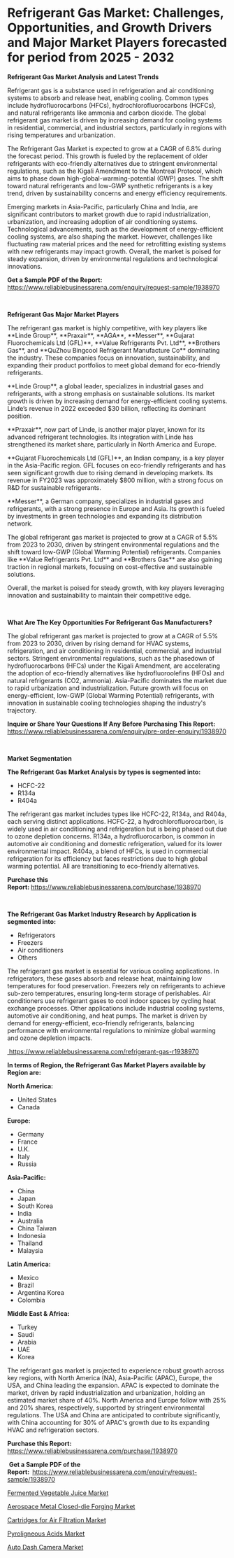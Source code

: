 <p><h1>Refrigerant Gas Market: Challenges, Opportunities, and Growth Drivers and Major Market Players forecasted for period from 2025 - 2032</h1></p><p><strong>Refrigerant Gas Market Analysis and Latest Trends</strong></p>
<p><p>Refrigerant gas is a substance used in refrigeration and air conditioning systems to absorb and release heat, enabling cooling. Common types include hydrofluorocarbons (HFCs), hydrochlorofluorocarbons (HCFCs), and natural refrigerants like ammonia and carbon dioxide. The global refrigerant gas market is driven by increasing demand for cooling systems in residential, commercial, and industrial sectors, particularly in regions with rising temperatures and urbanization.</p><p>The Refrigerant Gas Market is expected to grow at a CAGR of 6.8% during the forecast period. This growth is fueled by the replacement of older refrigerants with eco-friendly alternatives due to stringent environmental regulations, such as the Kigali Amendment to the Montreal Protocol, which aims to phase down high-global-warming-potential (GWP) gases. The shift toward natural refrigerants and low-GWP synthetic refrigerants is a key trend, driven by sustainability concerns and energy efficiency requirements.</p><p>Emerging markets in Asia-Pacific, particularly China and India, are significant contributors to market growth due to rapid industrialization, urbanization, and increasing adoption of air conditioning systems. Technological advancements, such as the development of energy-efficient cooling systems, are also shaping the market. However, challenges like fluctuating raw material prices and the need for retrofitting existing systems with new refrigerants may impact growth. Overall, the market is poised for steady expansion, driven by environmental regulations and technological innovations.</p></p>
<p><strong>Get a Sample PDF of the Report:&nbsp;</strong> <a href="https://www.reliablebusinessarena.com/enquiry/request-sample/1938970?utm_campaign=2041&utm_medium=2&utm_source=Github&utm_content=ia&utm_term=24012025&utm_id=refrigerant-gas">https://www.reliablebusinessarena.com/enquiry/request-sample/1938970</a></p>
<p>&nbsp;</p>
<p><strong>Refrigerant Gas Major Market Players</strong></p>
<p><p>The refrigerant gas market is highly competitive, with key players like **Linde Group**, **Praxair**, **AGA**, **Messer**, **Gujarat Fluorochemicals Ltd (GFL)**, **Value Refrigerants Pvt. Ltd**, **Brothers Gas**, and **QuZhou Bingcool Refrigerant Manufacture Co** dominating the industry. These companies focus on innovation, sustainability, and expanding their product portfolios to meet global demand for eco-friendly refrigerants.</p><p>**Linde Group**, a global leader, specializes in industrial gases and refrigerants, with a strong emphasis on sustainable solutions. Its market growth is driven by increasing demand for energy-efficient cooling systems. Linde’s revenue in 2022 exceeded $30 billion, reflecting its dominant position.</p><p>**Praxair**, now part of Linde, is another major player, known for its advanced refrigerant technologies. Its integration with Linde has strengthened its market share, particularly in North America and Europe.</p><p>**Gujarat Fluorochemicals Ltd (GFL)**, an Indian company, is a key player in the Asia-Pacific region. GFL focuses on eco-friendly refrigerants and has seen significant growth due to rising demand in developing markets. Its revenue in FY2023 was approximately $800 million, with a strong focus on R&D for sustainable refrigerants.</p><p>**Messer**, a German company, specializes in industrial gases and refrigerants, with a strong presence in Europe and Asia. Its growth is fueled by investments in green technologies and expanding its distribution network.</p><p>The global refrigerant gas market is projected to grow at a CAGR of 5.5% from 2023 to 2030, driven by stringent environmental regulations and the shift toward low-GWP (Global Warming Potential) refrigerants. Companies like **Value Refrigerants Pvt. Ltd** and **Brothers Gas** are also gaining traction in regional markets, focusing on cost-effective and sustainable solutions.</p><p>Overall, the market is poised for steady growth, with key players leveraging innovation and sustainability to maintain their competitive edge.</p></p>
<p>&nbsp;</p>
<p><strong>What Are The Key Opportunities For Refrigerant Gas Manufacturers?</strong></p>
<p><p>The global refrigerant gas market is projected to grow at a CAGR of 5.5% from 2023 to 2030, driven by rising demand for HVAC systems, refrigeration, and air conditioning in residential, commercial, and industrial sectors. Stringent environmental regulations, such as the phasedown of hydrofluorocarbons (HFCs) under the Kigali Amendment, are accelerating the adoption of eco-friendly alternatives like hydrofluoroolefins (HFOs) and natural refrigerants (CO2, ammonia). Asia-Pacific dominates the market due to rapid urbanization and industrialization. Future growth will focus on energy-efficient, low-GWP (Global Warming Potential) refrigerants, with innovation in sustainable cooling technologies shaping the industry's trajectory.</p></p>
<p><strong>Inquire or Share Your Questions If Any Before Purchasing This Report:</strong> <a href="https://www.reliablebusinessarena.com/enquiry/pre-order-enquiry/1938970?utm_campaign=2041&utm_medium=2&utm_source=Github&utm_content=ia&utm_term=24012025&utm_id=refrigerant-gas">https://www.reliablebusinessarena.com/enquiry/pre-order-enquiry/1938970</a></p>
<p>&nbsp;</p>
<p><strong>Market Segmentation</strong></p>
<p><strong>The Refrigerant Gas Market Analysis by types is segmented into:</strong></p>
<p><ul><li>HCFC-22</li><li>R134a</li><li>R404a</li></ul></p>
<p><p>The refrigerant gas market includes types like HCFC-22, R134a, and R404a, each serving distinct applications. HCFC-22, a hydrochlorofluorocarbon, is widely used in air conditioning and refrigeration but is being phased out due to ozone depletion concerns. R134a, a hydrofluorocarbon, is common in automotive air conditioning and domestic refrigeration, valued for its lower environmental impact. R404a, a blend of HFCs, is used in commercial refrigeration for its efficiency but faces restrictions due to high global warming potential. All are transitioning to eco-friendly alternatives.</p></p>
<p><strong>Purchase this Report:&nbsp;</strong><a href="https://www.reliablebusinessarena.com/purchase/1938970?utm_campaign=2041&utm_medium=2&utm_source=Github&utm_content=ia&utm_term=24012025&utm_id=refrigerant-gas">https://www.reliablebusinessarena.com/purchase/1938970</a></p>
<p>&nbsp;</p>
<p><strong>The Refrigerant Gas Market Industry Research by Application is segmented into:</strong></p>
<p><ul><li>Refrigerators</li><li>Freezers</li><li>Air conditioners</li><li>Others</li></ul></p>
<p><p>The refrigerant gas market is essential for various cooling applications. In refrigerators, these gases absorb and release heat, maintaining low temperatures for food preservation. Freezers rely on refrigerants to achieve sub-zero temperatures, ensuring long-term storage of perishables. Air conditioners use refrigerant gases to cool indoor spaces by cycling heat exchange processes. Other applications include industrial cooling systems, automotive air conditioning, and heat pumps. The market is driven by demand for energy-efficient, eco-friendly refrigerants, balancing performance with environmental regulations to minimize global warming and ozone depletion impacts.</p></p>
<p><a href="https://www.reliablebusinessarena.com/refrigerant-gas-r1938970?utm_campaign=2041&utm_medium=2&utm_source=Github&utm_content=ia&utm_term=24012025&utm_id=refrigerant-gas">&nbsp;https://www.reliablebusinessarena.com/refrigerant-gas-r1938970</a></p>
<p><strong>In terms of Region, the Refrigerant Gas Market Players available by Region are:</strong></p>
<p>
    <p> <strong> North America: </strong>
        <ul>
            <li>United States</li>
            <li>Canada</li>
        </ul>
        </p> 
    <p> <strong> Europe: </strong>
        <ul>
            <li>Germany</li>
            <li>France</li>
            <li>U.K.</li>
            <li>Italy</li>
            <li>Russia</li>
        </ul>
        </p> 
    <p> <strong> Asia-Pacific: </strong>
        <ul>
            <li>China</li>
            <li>Japan</li>
            <li>South Korea</li>
            <li>India</li>
            <li>Australia</li>
            <li>China Taiwan</li>
            <li>Indonesia</li>
            <li>Thailand</li>
            <li>Malaysia</li>
        </ul>
        </p> 
    <p> <strong> Latin America: </strong>
        <ul>
            <li>Mexico</li>
            <li>Brazil</li>
            <li>Argentina Korea</li>
            <li>Colombia</li>
        </ul>
        </p> 
    <p> <strong> Middle East & Africa: </strong>
        <ul>
            <li>Turkey</li>
            <li>Saudi</li>
            <li>Arabia</li>
            <li>UAE</li>
            <li>Korea</li>
        </ul>
    </p>
    </p>
<p><p>The refrigerant gas market is projected to experience robust growth across key regions, with North America (NA), Asia-Pacific (APAC), Europe, the USA, and China leading the expansion. APAC is expected to dominate the market, driven by rapid industrialization and urbanization, holding an estimated market share of 40%. North America and Europe follow with 25% and 20% shares, respectively, supported by stringent environmental regulations. The USA and China are anticipated to contribute significantly, with China accounting for 30% of APAC's growth due to its expanding HVAC and refrigeration sectors.</p></p>
<p><strong>Purchase this Report: </strong><a href="https://www.reliablebusinessarena.com/purchase/1938970?utm_campaign=2041&utm_medium=2&utm_source=Github&utm_content=ia&utm_term=24012025&utm_id=refrigerant-gas">https://www.reliablebusinessarena.com/purchase/1938970</a></p>
<p>&nbsp;<strong>Get a Sample PDF of the Report:&nbsp;&nbsp;</strong><a href="https://www.reliablebusinessarena.com/enquiry/request-sample/1938970?utm_campaign=2041&utm_medium=2&utm_source=Github&utm_content=ia&utm_term=24012025&utm_id=refrigerant-gas">https://www.reliablebusinessarena.com/enquiry/request-sample/1938970</a></p>
<p><strong></strong></p>
<p><p><a href="https://www.linkedin.com/pulse/fermented-vegetable-juice-market-size-share-trends-analysis-mmeqf?utm_campaign=2041&utm_medium=2&utm_source=Github&utm_content=ia&utm_term=24012025&utm_id=refrigerant-gas">Fermented Vegetable Juice Market</a></p><p><a href="https://www.linkedin.com/pulse/key-drivers-aerospace-metal-closed-die-forging-market-how-mefxf?utm_campaign=2041&utm_medium=2&utm_source=Github&utm_content=ia&utm_term=24012025&utm_id=refrigerant-gas">Aerospace Metal Closed-die Forging Market</a></p><p><a href="https://www.linkedin.com/pulse/cartridges-air-filtration-market-outlook-2025-2032-comprehensive-cozmf?utm_campaign=2041&utm_medium=2&utm_source=Github&utm_content=ia&utm_term=24012025&utm_id=refrigerant-gas">Cartridges for Air Filtration Market</a></p><p><a href="https://www.linkedin.com/pulse/current-valuation-of67-cagr-report-provides-thorough-study-pyroligneous-thrhf?utm_campaign=2041&utm_medium=2&utm_source=Github&utm_content=ia&utm_term=24012025&utm_id=refrigerant-gas">Pyroligneous Acids Market</a></p><p><a href="https://www.linkedin.com/pulse/international-auto-dash-camera-market-growing-extraordinary-0z0pf?utm_campaign=2041&utm_medium=2&utm_source=Github&utm_content=ia&utm_term=24012025&utm_id=refrigerant-gas">Auto Dash Camera Market</a></p></p>